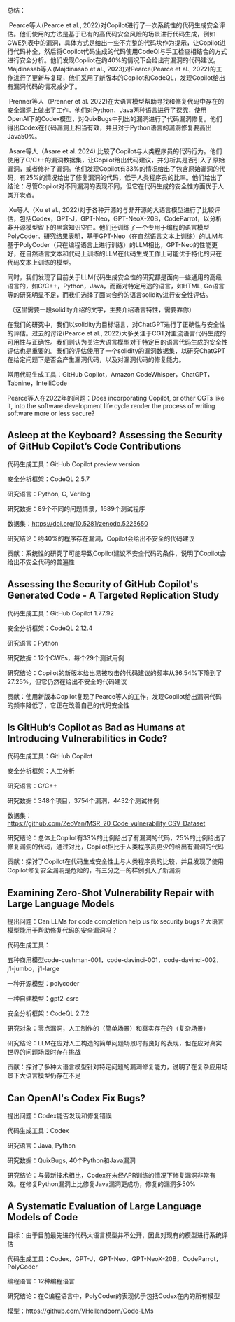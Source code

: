 总结：

​	Pearce等人(Pearce et al., 2022)对Copilot进行了一次系统性的代码生成安全评估。他们使用的方法是基于已有的高代码安全风险的场景进行代码生成，例如CWE列表中的漏洞，具体方式是给出一些不完整的代码块作为提示，让Copilot进行代码补全，然后将Copilot代码生成的代码使用CodeQl与手工检查相结合的方式进行安全分析。他们发现Copliot在约40%的情况下会给出有漏洞的代码建议。Majdinasab等人(Majdinasab et al., 2023)对Pearce(Pearce et al., 2022)的工作进行了更新与复现，他们采用了新版本的Copilot和CodeQL，发现Copilot给出有漏洞代码的情况减少了。

​	Prenner等人（Prenner et al. 2022)在大语言模型帮助寻找和修复代码中存在的安全漏洞上做出了工作。他们对Python，Java两种语言进行了探究，使用OpenAI下的Codex模型，对QuixBugs中列出的漏洞进行了代码漏洞修复。他们得出Codex在代码漏洞上相当有效，并且对于Python语言的漏洞修复要高出Java50%。

​	Asare等人（Asare et al. 2024) 比较了Copilot与人类程序员的代码行为。他们使用了C/C++的漏洞数据集，让Copilot给出代码建议，并分析其是否引入了原始漏洞，或者修补了漏洞。他们发现Copilot有33%的情况给出了包含原始漏洞的代码，有25%的情况给出了修复漏洞的代码，低于人类程序员的比率。他们给出了结论：尽管Copilot对不同漏洞的表现不同，但它在代码生成的安全性方面优于人类开发者。

​	Xu等人（Xu et al., 2022)对于各种开源的与非开源的大语言模型进行了比较评估，包括Codex，GPT-J，GPT-Neo，GPT-NeoX-20B，CodeParrot，以分析非开源模型留下的黑盒知识空白。他们还训练了一个专用于编程的语言模型PolyCoder。研究结果表明，基于GPT-Neo（在自然语言文本上训练）的LLM与基于PolyCoder（只在编程语言上进行训练）的LLM相比，GPT-Neo的性能更好，在自然语言文本和代码上训练的LLM在代码生成工作上可能优于特化的只在代码文本上训练的模型。

​	同时，我们发现了目前关于LLM代码生成安全性的研究都是面向一些通用的高级语言的，如C/C++，Python，Java，而面对特定用途的语言，如HTML, Go语言等的研究明显不足，而我们选择了面向合约的语言solidity进行安全性评估。

​	（这里需要一段solidity介绍的文字，主要介绍语言特性，需要靠你）

​	在我们的研究中，我们以solidity为目标语言，对ChatGPT进行了正确性与安全性的评估。过去的讨论(Pearce et al., 2022)大多关注于CGT对主流语言代码生成的可用性与正确性。我们则认为关注大语言模型对于特定目的语言代码生成的安全性评估也是重要的。我们的评估使用了一个solidity的漏洞数据集，以研究ChatGPT在给定问题下是否会产生漏洞代码，以及对漏洞代码的修复能力。





常用代码生成工具：GitHub Copilot，Amazon CodeWhisper，ChatGPT，Tabnine，IntelliCode

Pearce等人在2022年的问题：Does incorporating Copilot, or other CGTs like it, into the software development life cycle render the process of writing software more or less secure?

## Asleep at the Keyboard? Assessing the Security of GitHub Copilot’s Code Contributions

代码生成工具：GitHub Copilot preview version

安全分析框架：CodeQL 2.5.7

研究语言：Python, C, Verilog

研究数据：89个不同的问题情景，1689个测试程序

数据集：https://doi.org/10.5281/zenodo.5225650

研究结论：约40%的程序存在漏洞，Copilot会给出不安全的代码建议

贡献：系统性的研究了可能导致Copilot建议不安全代码的条件，说明了Copilot会给出不安全代码的普遍性

## Assessing the Security of GitHub Copilot's Generated Code - A Targeted Replication Study

代码生成工具：GitHub Copilot 1.77.92

安全分析框架：CodeQL 2.12.4

研究语言：Python

研究数据：12个CWEs，每个29个测试用例

研究结论：Copilot的新版本给出易被攻击的代码建议的频率从36.54%下降到了27.25%，但它仍然在给出不安全的代码建议

贡献：使用新版本Copilot复现了Pearce等人的工作，发现Copilot给出漏洞代码的频率降低了，它正在改善自己的代码安全性

## Is GitHub’s Copilot as Bad as Humans at Introducing Vulnerabilities in Code?

代码生成工具：GitHub Copilot

安全分析框架：人工分析

研究语言：C/C++

研究数据：348个项目，3754个漏洞，4432个测试样例

数据集：https://github.com/ZeoVan/MSR_20_Code_vulnerability_CSV_Dataset

研究结论：总体上Copilot有33%的比例给出了有漏洞的代码，25%的比例给出了修复漏洞的代码，通过对比，Copilot相比于人类程序员更少的给出有漏洞的代码

贡献：探讨了Copilot在代码生成安全性上与人类程序员的比较，并且发现了使用Copilot修复安全漏洞是危险的，有三分之一的样例引入了新漏洞

## Examining Zero-Shot Vulnerability Repair with Large Language Models

提出问题：Can LLMs for code completion help us fix security bugs？大语言模型能用于帮助修复代码的安全漏洞吗？

代码生成工具：

五种商用模型code-cushman-001，code-davinci-001，code-davinci-002，j1-jumbo，j1-large

一种开源模型：polycoder

一种自建模型：gpt2-csrc

安全分析框架：CodeQL 2.7.2

研究对象：零点漏洞，人工制作的（简单场景）和真实存在的（复杂场景）

研究结论：LLM在应对人工构造的简单问题场景时有良好的表现，但在应对真实世界的问题场景时存在挑战

贡献：探讨了多种大语言模型针对特定问题的漏洞修复能力，说明了在复杂应用场景下大语言模型仍存在不足

## Can OpenAI's Codex Fix Bugs?

提出问题：Codex能否发现和修复错误

代码生成工具：Codex

研究语言：Java, Python

研究数据：QuixBugs, 40个Python和Java漏洞

研究结论：与最新技术相比，Codex在未经APR训练的情况下修复漏洞非常有效。在修复Python漏洞上比修复Java漏洞更成功，修复的漏洞多50%

## A Systematic Evaluation of Large Language Models of Code

目标：由于目前最先进的代码大语言模型并不公开，因此对现有的模型进行系统评估

代码生成工具：Codex，GPT-J，GPT-Neo，GPT-NeoX-20B，CodeParrot，PolyCoder

编程语言：12种编程语言

研究结论：在C编程语言中，PolyCoder的表现优于包括Codex在内的所有模型

模型：https://github.com/VHellendoorn/Code-LMs
